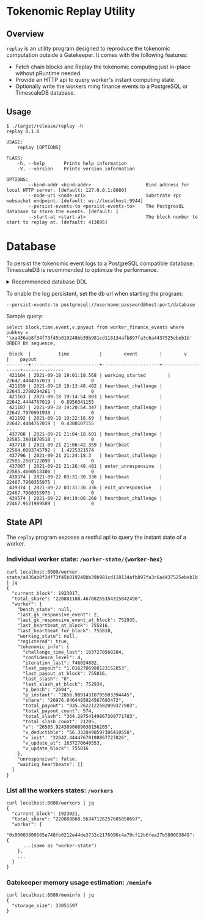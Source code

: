# Tokenomic Replay Utility

## Overview

`replay` is an utility program designed to reproduce the tokenomic computation outside a Gatekeeper. It comes with the following features:

- Fetch chain blocks and Replay the tokenomic computing just in-place without pRuntime needed.
- Provide an HTTP api to query worker's instant computing state.
- Optionally write the workers ming finance events to a PostgreSQL or TimescaleDB database.

## Usage

```
$ ./target/release/replay -h
replay 0.1.0

USAGE:
    replay [OPTIONS]

FLAGS:
    -h, --help       Prints help information
    -V, --version    Prints version information

OPTIONS:
        --bind-addr <bind-addr>                    Bind address for local HTTP server. [default: 127.0.0.1:8080]
        --node-uri <node-uri>                      Substrate rpc websocket endpoint. [default: ws://localhost:9944]
        --persist-events-to <persist-events-to>    The PostgresQL database to store the events. [default: ]
        --start-at <start-at>                      The block number to start to replay at. [default: 413895]
```

# Database

To persist the tokenomic event logs to a PostgreSQL compatible database. TimescaleDB is recommended to optimize the performance.

<details>
  <summary>Recommended database DDL</summary>

  ```sql
  DROP TABLE IF EXISTS "worker_finance_events";
  CREATE TABLE "worker_finance_events" (
              "sequence" bigint NOT NULL,
              "pubkey" bytea NOT NULL,
              "block" integer NOT NULL,
              "time" timestamp without time zone NOT NULL,
              "event" text NOT NULL,
              "v" numeric NOT NULL,
              "p" numeric NOT NULL,
              "payout" numeric NOT NULL,
              PRIMARY KEY("time", "sequence")
  ) WITH (oids = false);

  -- If you run it on TimescaleDB, a hypertable can significant optimize the storage and querying
  -- Doc: https://docs.timescale.com/api/latest/hypertable/create_hypertable/#optional-arguments
  SELECT create_hypertable(
              'worker_finance_events',
              'time',
              chunk_time_interval := interval '7 days'
  );
  ```

</details>

To enable the log persistent, set the db url when starting the program:

```
--persist-events-to postgresql://username:password@host:port/database
```

Sample query:

```
select block,time,event,v,payout from worker_finance_events where pubkey = '\xa436ab8f34f73f45b019248bb39b981cd118134afb897fa3c6a4437525ebeb1b' ORDER BY sequence;

 block  |          time           |        event        |        v         |    payout
--------+-------------------------+---------------------+------------------+---------------
 421104 | 2021-09-18 19:01:18.568 | working_started        | 22642.4444767019 |             0
 421159 | 2021-09-18 19:13:48.402 | heartbeat_challenge | 22643.2788294261 |             0
 421163 | 2021-09-18 19:14:54.803 | heartbeat           | 22642.4444767019 |  0.8950341155
 421187 | 2021-09-18 19:20:54.347 | heartbeat_challenge | 22642.7976991938 |             0
 421192 | 2021-09-18 19:22:18.69  | heartbeat           | 22642.4444767019 |  0.4300107155
...
 437708 | 2021-09-21 21:04:18.601 | heartbeat_challenge | 22585.3801870510 |             0
 437718 | 2021-09-21 21:06:42.359 | heartbeat           | 22584.0893745792 |  1.4225321574
 437796 | 2021-09-21 21:24:18.3   | heartbeat_challenge | 22585.2887122098 |             0
 437807 | 2021-09-21 21:26:48.481 | enter_unresponsive  | 22585.4600513300 |             0
 439374 | 2021-09-22 03:31:30.336 | heartbeat           | 22467.7960355975 |             0
 439374 | 2021-09-22 03:31:30.336 | exit_unresponsive   | 22467.7960355975 |             0
 439574 | 2021-09-22 04:19:06.268 | heartbeat_challenge | 22467.9521989589 |             0
```

## State API

The `replay` program exposes a restful api to query the instant state of a worker.

### Individual worker state: `/worker-state/{worker-hex}`

```
curl localhost:8080/worker-state/a436ab8f34f73f45b019248bb39b981cd118134afb897fa3c6a4437525ebeb1b | jq
{
  "current_block": 1923017,
  "total_share": "220881180.46708255354315042496",
  "worker": {
    "bench_state": null,
    "last_gk_responsive_event": 2,
    "last_gk_responsive_event_at_block": 752935,
    "last_heartbeat_at_block": 755816,
    "last_heartbeat_for_block": 755810,
    "working_state": null,
    "registered": true,
    "tokenomic_info": {
      "challenge_time_last": 1637270568284,
      "confidence_level": 4,
      "iteration_last": 746024802,
      "last_payout": "1.0162706988123152853",
      "last_payout_at_block": 755816,
      "last_slash": "0",
      "last_slash_at_block": 752934,
      "p_bench": "2694",
      "p_instant": "2856.98914310795503394445",
      "share": "26976.0464485024567693472",
      "total_payout": "935.2622122582099377903",
      "total_payout_count": 574,
      "total_slash": "364.28754149867309771783",
      "total_slash_count": 21205,
      "v": "26585.9243090089038156205",
      "v_deductible": "56.3328490597386410558",
      "v_init": "22642.44447670198867727826",
      "v_update_at": 1637270640553,
      "v_update_block": 755816
    },
    "unresponsive": false,
    "waiting_heartbeats": []
  }
}
```

### List all the workers states: `/workers`

```
curl localhost:8080/workers | jq
{
  "current_block": 1923021,
  "total_share": "220889860.56347126257605850697",
  "worker": {
    "0x00003800565e748fb0212e44de3732c2176096c4a79cf12b6fea27b580003849": {
      ...(same as "worker-state")
    },
    ...
  }
}
```

### Gatekeeper memory usage estimation: `/meminfo`

```
curl localhost:8080/meminfo | jq
{
  "storage_size": 33051597
}
```
